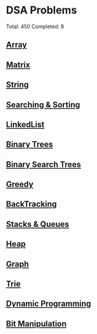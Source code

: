 # DSA Problems

Total: 450
Completed: 8

## [Array](./Array/readme.md)
## [Matrix](./Matrix/readme.md)
## [String](./String/readme.md)
## [Searching & Sorting](./Searching%20%26%20Sorting/readme.md)
## [LinkedList](./LinkedList/readme.md)
## [Binary Trees](./Binary%20Trees/readme.md)
## [Binary Search Trees](./Binary%20Search%20Trees/readme.md)
## [Greedy](./Greedy/readme.md)
## [BackTracking](./BackTracking/readme.md)
## [Stacks & Queues](./Stacks%20%26%20Queues/readme.md)
## [Heap](./Heap/readme.md)
## [Graph](./Graph/readme.md)
## [Trie](./Trie/readme.md)
## [Dynamic Programming](./Dynamic%20Programming/readme.md)
## [Bit Manipulation](./Bit%20Manipulation/readme.md)